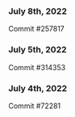 ### July 8th, 2022

Commit #257817

### July 5th, 2022

Commit #314353


### July 4th, 2022

Commit #72281
